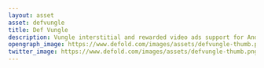 ```yaml
---
layout: asset
asset: defvungle
title: Def Vungle
description: Vungle interstitial and rewarded video ads support for Android & Amazon.
opengraph_image: https://www.defold.com/images/assets/defvungle-thumb.png
twitter_image: https://www.defold.com/images/assets/defvungle-thumb.png
---
```

